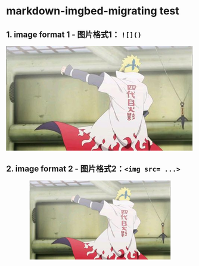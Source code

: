 # markdown-imgbed-migrating test

## 1. image format 1 - 图片格式1： `![]()`

![图片1](assets\20220427224619.png)



## 2. image format 2 - 图片格式2：`<img src= ...>`

<div align=center>
    <img src=assets\20220427224619.png width=75% />
</div>
